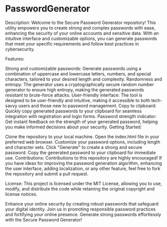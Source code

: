 # PasswordGenerator

Description:
Welcome to the Secure Password Generator repository! This utility empowers you to create strong and complex passwords with ease, enhancing the security of your online accounts and sensitive data. With an intuitive interface and customizable options, you can generate passwords that meet your specific requirements and follow best practices in cybersecurity.

Features:

Strong and customizable passwords: Generate passwords using a combination of uppercase and lowercase letters, numbers, and special characters, tailored to your desired length and complexity.
Randomness and entropy: The generator uses a cryptographically secure random number generator to ensure high entropy, making the generated passwords resistant to brute-force attacks.
User-friendly interface: The tool is designed to be user-friendly and intuitive, making it accessible to both tech-savvy users and those new to password management.
Copy to clipboard: Quickly copy generated passwords to your clipboard for seamless integration with registration and login forms.
Password strength indicator: Get instant feedback on the strength of your generated password, helping you make informed decisions about your security.
Getting Started:

Clone the repository to your local machine.
Open the index.html file in your preferred web browser.
Customize your password options, including length and character sets.
Click "Generate" to create a strong and secure password.
Copy the generated password to your clipboard for immediate use.
Contributions:
Contributions to this repository are highly encouraged! If you have ideas for improving the password generation algorithm, enhancing the user interface, adding localization, or any other feature, feel free to fork the repository and submit a pull request.

License:
This project is licensed under the MIT License, allowing you to use, modify, and distribute the code while retaining the original copyright and license notices.

Enhance your online security by creating robust passwords that safeguard your digital identity. Join us in promoting responsible password practices and fortifying your online presence. Generate strong passwords effortlessly with the Secure Password Generator!

